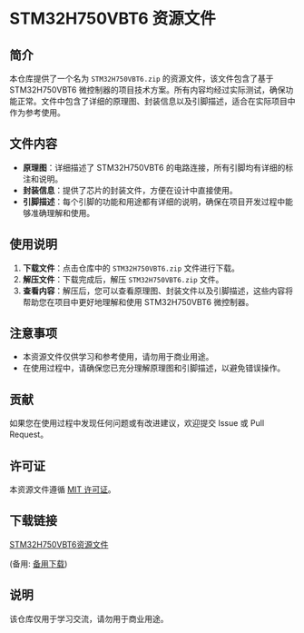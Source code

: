 # STM32H750VBT6 资源文件

## 简介

本仓库提供了一个名为 `STM32H750VBT6.zip` 的资源文件，该文件包含了基于 STM32H750VBT6 微控制器的项目技术方案。所有内容均经过实际测试，确保功能正常。文件中包含了详细的原理图、封装信息以及引脚描述，适合在实际项目中作为参考使用。

## 文件内容

- **原理图**：详细描述了 STM32H750VBT6 的电路连接，所有引脚均有详细的标注和说明。
- **封装信息**：提供了芯片的封装文件，方便在设计中直接使用。
- **引脚描述**：每个引脚的功能和用途都有详细的说明，确保在项目开发过程中能够准确理解和使用。

## 使用说明

1. **下载文件**：点击仓库中的 `STM32H750VBT6.zip` 文件进行下载。
2. **解压文件**：下载完成后，解压 `STM32H750VBT6.zip` 文件。
3. **查看内容**：解压后，您可以查看原理图、封装文件以及引脚描述，这些内容将帮助您在项目中更好地理解和使用 STM32H750VBT6 微控制器。

## 注意事项

- 本资源文件仅供学习和参考使用，请勿用于商业用途。
- 在使用过程中，请确保您已充分理解原理图和引脚描述，以避免错误操作。

## 贡献

如果您在使用过程中发现任何问题或有改进建议，欢迎提交 Issue 或 Pull Request。

## 许可证

本资源文件遵循 [MIT 许可证](LICENSE)。

## 下载链接
[STM32H750VBT6资源文件](https://pan.quark.cn/s/3403ac4e6ce1) 

(备用: [备用下载](https://pan.baidu.com/s/1-tK8R2K34v4pLIU2afF6FQ?pwd=1234))

## 说明

该仓库仅用于学习交流，请勿用于商业用途。
